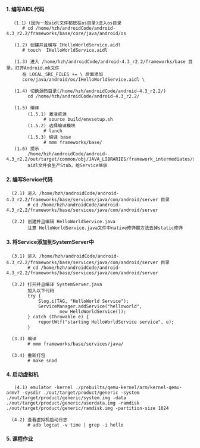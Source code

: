 #### 1. 编写AIDL代码
      （1.1）(因为一般aidl文件都放在os目录)进入os目录
          # cd /home/hzh/androidCode/android-4.3_r2.2/frameworks/base/core/java/android/os
          
       (1.2) 创建并且编写 IHelloWorldService.aidl
          # touch  IHelloWorldService.aidl
          
       (1.3) 进入 /home/hzh/androidCode/android-4.3_r2.2/frameworks/base 目录，打开Android.mk文件
          在 LOCAL_SRC_FILES += \ 后面添加
          core/java/android/os/IHelloWorldService.aidl \
          
       (1.4) 切换源码目录(/home/hzh/androidCode/android-4.3_r2.2/)
            cd /home/hzh/androidCode/android-4.3_r2.2/
            
       (1.5) 编译
            (1.5.1) 激活资源
                  # source build/envsetup.sh 
            (1.5.2) 选择编译模块
                  # lunch
            (1.5.3) 编译 base 
                  # mmm frameworks/base/
       (1.6) 提示
            /home/hzh/androidCode/android-4.3_r2.2/out/target/common/obj/JAVA_LIBRARIES/framework_intermediates/src/core/java/android/os/IHelloWorldService.java
            aidl文件会生产Stub，给Service继承
#### 2. 编写Service代码
      (2.1) 进入 /home/hzh/androidCode/android-4.3_r2.2/frameworks/base/services/java/com/android/server 目录
            # cd /home/hzh/androidCode/android-4.3_r2.2/frameworks/base/services/java/com/android/server
            
      (2.2) 创建并且编辑 HelloWorldService.java
            注意 HelloWorldService.java文件中native修饰都方法去掉static修饰
#### 3. 将Service添加到SystemServer中
      (3.1) 进入 /home/hzh/androidCode/android-4.3_r2.2/frameworks/base/services/java/com/android/server 目录
            # cd /home/hzh/androidCode/android-4.3_r2.2/frameworks/base/services/java/com/android/server
            
      (3.2) 打开并且编译 SystemServer.java
            加入以下代码
            try {
                Slog.i(TAG, "HelloWorld Service");
                ServiceManager.addService("helloworld",
                        new HelloWorldService());
            } catch (Throwable e) {
                reportWtf("starting HelloWorldService service", e);
            }
            
      (3.3) 编译
            # mmm frameworks/base/services/java/
            
      (3.4) 重新打包
            # make snod
            
#### 4. 启动虚拟机
       (4.1) emulator -kernel ./prebuilts/qemu-kernel/arm/kernel-qemu-armv7 -sysdir ./out/target/product/generic -system ./out/target/product/generic/system.img -data ./out/target/product/generic/userdata.img -ramdisk ./out/target/product/generic/ramdisk.img -partition-size 1024
      
      (4.2) 查看虚拟机启动日志
            # adb logcat -v time | grep -i hello
#### 5. 课程作业
